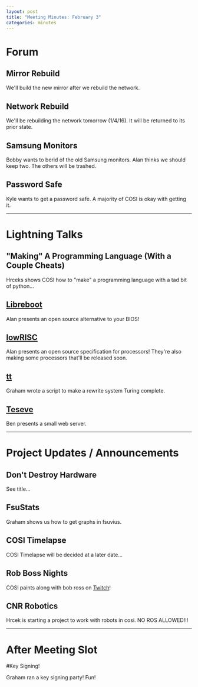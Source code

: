 ```yaml
---
layout: post
title: "Meeting Minutes: February 3"
categories: minutes
---
```


# Forum

## Mirror Rebuild
We'll build the new mirror after we rebuild the network.

## Network Rebuild
We'll be rebuilding the network tomorrow (1/4/16). It will be returned to its prior state.

## Samsung Monitors
Bobby wants to berid of the old Samsung monitors. Alan thinks we should keep two. The others will be trashed.

## Password Safe
Kyle wants to get a password safe. A majority of COSI is okay with getting it.

---

# Lightning Talks

## "Making" A Programming Language (With a Couple Cheats)
Hrceks shows COSI how to "make" a programming language with a tad bit of python...

## [Libreboot](https://libreboot.org/)
Alan presents an open source alternative to your BIOS!

## [lowRISC](http://www.lowrisc.org)
Alan presents an open source specification for processors! They're also making some processors that'll be released soon.

## [tt](https://github.com/grissess/tt)
Graham wrote a script to make a rewrite system Turing complete.

## [Teseve](https://github.com/teseve/teseve)
Ben presents a small web server. 


 ---

# Project Updates / Announcements

## Don't Destroy Hardware
See title...

## FsuStats
Graham shows us how to get graphs in fsuvius.

## COSI Timelapse
COSI Timelapse will be decided at a later date...

## Rob Boss Nights
COSI paints along with bob ross on [Twitch](http://twitch.tv/bobross)!

## CNR Robotics
Hrcek is starting a project to work with robots in cosi. NO ROS ALLOWED!!!

---

# After Meeting Slot

#Key Signing!

Graham ran a key signing party! Fun!
